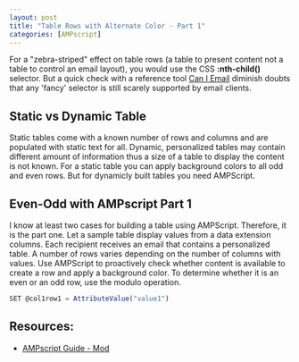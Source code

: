 ```yaml
---
layout: post
title: "Table Rows with Alternate Color - Part 1"
categories: [AMPscript]
---
```


For a "zebra-striped" effect on table rows (a table to present content not a table to control an email layout), you would use the CSS **:nth-child()** selector. But a quick check with a reference tool [Can I Email](https://www.caniemail.com/features/css-pseudo-class-nth-child/) diminish doubts that any 'fancy' selector is still scarely supported by email clients.


## Static vs Dynamic Table
Static tables come with a known number of rows and columns and are populated with static text for all. Dynamic, personalized tables may contain different amount of information thus a size of a table to display the content is not known. 
For a static table you can apply background colors to all odd and even rows. But for dynamicly built tables you need AMPScript.

## Even-Odd with AMPscript Part 1
I know at least two cases for building a table using AMPScript. Therefore, it is the part one. Let a sample table display values from a data extension columns. Each recipient receives an email that contains a personalized table. A number of rows varies depending on the number of columns with values. Use AMPScript to proactively check whether content is available to create a row and apply a background color. To determine whether it is an even or an odd row, use the modulo operation. 

```javascript
SET @col1row1 = AttributeValue("value1")
```

## Resources:

*   [AMPscript Guide - Mod](https://ampscript.guide/mod/)